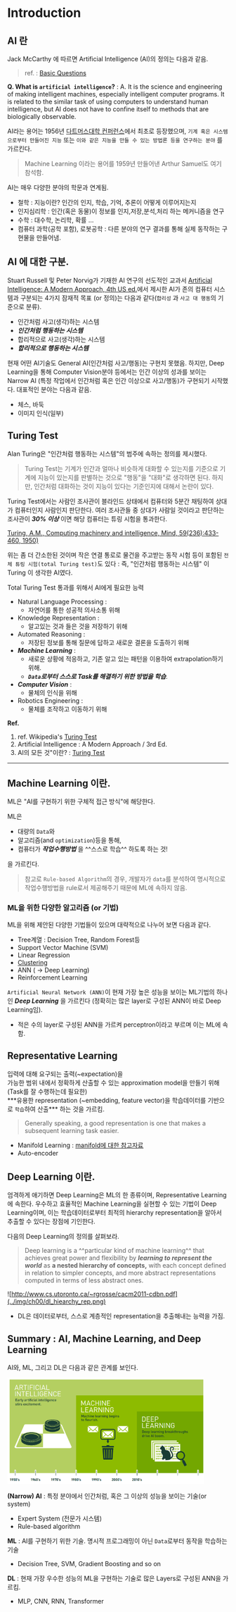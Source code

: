 # Introduction

## AI 란

Jack McCarthy 에 따르면  Artificial Intelligence (AI)의 정의는 다음과 같음.

> ref. : [Basic Questions](http://www-formal.stanford.edu/jmc/whatisai/node1.html)

**Q. What is `artificial intelligence`?**
: A. It is the science and engineering of making intelligent machines, especially intelligent computer programs. It is related to the similar task of using computers to understand human intelligence, but AI does not have to confine itself to methods that are biologically observable.

AI라는 용어는 1956년 [다트머스대학 컨퍼런스](./ch00_01_dartmouth_ai.md)에서 최초로 등장했으며, `기계 혹은 시스템으로부터 만들어진 지능` 또는 
`이와 같은 지능을 만들 수 있는 방법론 등을 연구하는 분야` 를 가르킨다. 

> Machine Learning 이라는 용어를 1959년 만들어낸 Arthur Samuel도 여기 참석함.

AI는 매우 다양한 분야의 학문과 연계됨.

* 철학 : 지능이란? 인간의 인지, 학습, 기억, 추론이 어떻게 이루어지는지 
* 인지심리학 : 인간(혹은 동물)이 정보를 인지,저장,분석,처리 하는 메커니즘을 연구
* 수학 : 대수학, 논리학, 확률 …
* 컴퓨터 과학(공학 포함), 로봇공학 : 다른 분야의 연구 결과를 통해 실제 동작하는 구현물을 만들어냄.

## AI 에 대한 구분.

Stuart Russell 및 Peter Norvig가 기재한 AI 연구의 선도적인 교과서 [Artificial Intelligence: A Modern Approach, 4th US ed.](http://aima.cs.berkeley.edu/)에서 제시한 
AI가 존의 컴퓨터 시스템과 구분되는  4가지 잠재적 목표 (or 정의)는 다음과 같다(`합리성` 과 `사고 대 행동`의 기준으로 분류).

* 인간처럼 사고(생각)하는 시스템
* ***인간처럼 행동하는 시스템***
* 합리적으로 사고(생각)하는 시스템
* ***합리적으로 행동하는 시스템***

현재 어떤 AI기술도 General AI(인간처럼 사고/행동)는 구현치 못했음. 하지만, Deep Learning을 통해 Computer Vision분야 등에서는 인간 이상의 성과를 보이는 Narrow AI (특정 작업에서 인간처럼 혹은 인간 이상으로 사고/행동)가 구현되기 시작했다. 대표적인 분야는 다음과 같음.

* 체스, 바둑
* 이미지 인식(일부)

## Turing Test

Alan Turing은 "인간처럼 행동하는 시스템"의 범주에 속하는 정의를 제시했다. 

> Turing Test는 기계가 인간과 얼마나 비슷하게 대화할 수 있는지를 기준으로 기계에 지능이 있는지를 판별하는 것으로 "행동"을 "대화"로 생각하면 된다. 하지만, 인간처럼 대화하는 것이 지능이 있다는 기준인지에 대해서 논란이 있다.

Turing Test에서는 사람인 조사관이 블라인드 상태에서 컴퓨터와 5분간 채팅하여 상대가 컴퓨터인지 사람인지 판단한다.  여러 조사관들 중 상대가 사람일 것이라고 판단하는 조사관이 ***30% 이상*** 이면 해당 컴퓨터는 튜링 시험을 통과한다.

[Turing, A.M., Computing machinery and intelligence, Mind, 59(236):433-460, 1950)](https://phil415.pbworks.com/f/TuringComputing.pdf)

위는 좀 더 간소한된 것이며 작은 연결 통로로 물건을 주고받는 동작 시험 등이 포함된 `전체 튜링 시험(total Turing test)`도 있다 :  즉, "인간처럼 행동하는 시스템" 이 Turing 이 생각한 AI였다. 

Total Turing Test 통과를 위해서 AI에게 필요한 능력

* Natural Language Processing : 
    * 자연어를 통한 성공적 의사소통 위해
* Knowledge Representation : 
    * 알고있는 것과 들은 것을 저장하기 위해
* Automated Reasoning : 
    * 저장된 정보를 통해 질문에 답하고 새로운 결론을 도출하기 위해
* ***Machine Learning*** : 
    * 새로운 상황에 적응하고, 기존 알고 있는 패턴을 이용하여 extrapolation하기 위해.
    * ***`Data`로부터 스스로 Task를 해결하기 위한 방법을 학습***.
* ***Computer Vision*** : 
    * 물체의 인식을 위해
* Robotics Engineering : 
    * 물체를 조작하고 이동하기 위해 

**Ref.**

1. ref. Wikipedia's [Turing Test](https://ko.wikipedia.org/wiki/%ED%8A%9C%EB%A7%81_%ED%85%8C%EC%8A%A4%ED%8A%B8)
2. Artificial Intelligence : A Modern Approach / 3rd Ed.
3. AI의 모든 것"이란? : [Turing Test](https://atozofai.withgoogle.com/intl/ko/about/)

---

## Machine Learning 이란.

ML은 "AI를 구현하기 위한 구체적 접근 방식"에 해당한다.  
  
ML은 

* 대량의 `Data`와 
* 알고리즘(and `optimization`)등을 통해, 
* 컴퓨터가 ***작업수행방법*** 을 ^^스스로 학습^^ 하도록 하는 것!

을 가르킨다.

> 참고로 `Rule-based Algorithm`의 경우, 개발자가 `data`를 분석하여 명시적으로 작업수행방법을 rule로서 제공해주기 때문에 ML에 속하지 않음.

### ML을 위한 다양한 알고리즘 (or 기법)

ML을 위해 제안된 다양한 기법들이 있으며 대략적으로 나누어 보면 다음과 같다.

* Tree계열 : Decision Tree, Random Forest등
* Support Vector Machine (SVM)
* Linear Regression
* [Clustering](../ch07/clustering.md)
* ANN ( → Deep Learning)
* Reinforcement Learning

`Artificial Neural Network (ANN)`이 현재 가장 높은 성능을 보이는 ML기법의 하나인 ***Deep Learning*** 을 가르킨다 (정확히는 많은 layer로 구성된 ANN이 바로 Deep Learning임). 

* 적은 수의 layer로 구성된 ANN을 가르켜 perceptron이라고 부르며 이는 ML에 속함.

##  Representative Learning

입력에 대해 요구되는 출력(~expectation)을   
가능한 범위 내에서 정확하게 산출할 수 있는 approximation model을 만들기 위해(Task를 잘 수행하는데 필요한)  
***유용한 representation (~embedding, feature vector)을 학습데이터를 기반으로 `학습`하여 산출*** 하는 것을 가르킴.

> Generally speaking, a good representation is one that makes a subsequent learning task easier.

* Manifold Learning : [manifold에 대한 참고자료](../ch07/manifold.md)
* Auto-encoder

## Deep Learning 이란.

엄격하게 애기하면 Deep Learning은 ML의 한 종류이며, Representative Learning 에 속한다. 우수하고 효율적인 Machine Learning을 실현할 수 있는 기법이 Deep Learning이며, 이는 학습데이터로부터 최적의 hierarchy representation을 알아서 추출할 수 있다는 장점에 기인한다.

다음의 Deep Learning의 정의를 살펴보라.

> Deep learning is a ^^particular kind of machine learning^^ that achieves great power and flexibility by ***learning to represent the world*** as **a nested hierarchy of concepts,** with each concept defined in relation to simpler concepts, and more abstract representations computed in terms of less abstract ones.

![http://www.cs.utoronto.ca/~rgrosse/cacm2011-cdbn.pdf](../img/ch00/dl_hiearchy_rep.png)

* DL은 데이터로부터, 스스로 계층적인 representation을 추출해내는 능력을 가짐.

## Summary : AI, Machine Learning, and Deep Learning

AI와, ML, 그리고 DL은 다음과 같은 관계를 보인다.

![](../img/ch00/ai_ml_dl.png)

**(Narrow) AI** 
: 특정 분야에서 인간처럼, 혹은 그 이상의 성능을 보이는 기술(or system) 

* Expert System (전문가 시스템)
* Rule-based algorithm

**ML**
: AI를 구현하기 위한 기술. 명시적 프로그래밍이 아닌 `Data`로부터 동작을 학습하는 기술

* Decision Tree, SVM, Gradient Boosting and so on

**DL**
: 현재 가장 우수한 성능의 ML을 구현하는 기술로 많은 Layers로 구성된 ANN을 가르킴.

* MLP, CNN, RNN, Transformer





